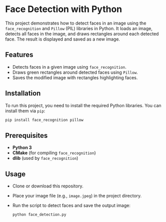 # **Face Detection with Python**

This project demonstrates how to detect faces in an image using the `face_recognition` and `Pillow` (PIL) libraries in Python. It loads an image, detects all faces in the image, and draws rectangles around each detected face. The result is displayed and saved as a new image.

## Features
- Detects faces in a given image using `face_recognition`.
- Draws green rectangles around detected faces using `Pillow`.
- Saves the modified image with rectangles highlighting faces.

## Installation

To run this project, you need to install the required Python libraries. You can install them via `pip`:

```bash
pip install face_recognition pillow
```

## Prerequisites
- **Python 3**
- **CMake** (for compiling `face_recognition`)
- **dlib** (used by `face_recognition`)

## Usage
- Clone or download this repository.
- Place your image file (e.g., `image.jpeg`) in the project directory.
- Run the script to detect faces and save the output image:

    ```bash
    python face_detection.py
    ```